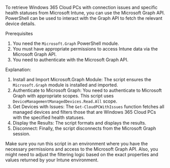 To retrieve Windows 365 Cloud PCs with connection issues and specific health statuses from Microsoft Intune, you can use the Microsoft Graph API.
PowerShell can be used to interact with the Graph API to fetch the relevant device details.

Prerequisites
1. You need the `Microsoft.Graph` PowerShell module.
2. You must have appropriate permissions to access Intune data via the Microsoft Graph API.
3. You need to authenticate with the Microsoft Graph API.

Explanation:

1. Install and Import Microsoft.Graph Module: The script ensures the `Microsoft.Graph` module is installed and imported.
2. Authenticate to Microsoft Graph: You need to authenticate to Microsoft Graph with appropriate scopes. This script uses `DeviceManagementManagedDevices.Read.All` scope.
3. Get Devices with Issues: The `Get-CloudPCWithIssues` function fetches all managed devices and filters those that are Windows 365 Cloud PCs with the specified health statuses.
4. Display the Results: The script formats and displays the results.
5. Disconnect: Finally, the script disconnects from the Microsoft Graph session.

Make sure you run this script in an environment where you have the necessary permissions and access to the Microsoft Graph API. 
Also, you might need to adjust the filtering logic based on the exact properties and values returned by your Intune environment.
